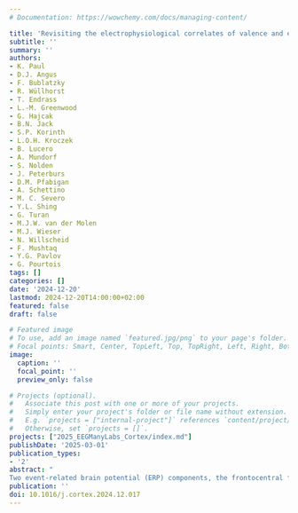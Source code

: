 ```yaml
---
# Documentation: https://wowchemy.com/docs/managing-content/

title: 'Revisiting the electrophysiological correlates of valence and expectancy in reward processing – A multi-lab replication'
subtitle: ''
summary: ''
authors:
- K. Paul
- D.J. Angus
- F. Bublatzky
- R. Wüllhorst
- T. Endrass
- L.-M. Greenwood
- G. Hajcak
- B.N. Jack
- S.P. Korinth
- L.O.H. Kroczek
- B. Lucero
- A. Mundorf
- S. Nolden
- J. Peterburs
- D.M. Pfabigan
- A. Schettino
- M. C. Severo
- Y.L. Shing
- G. Turan
- M.J.W. van der Molen
- M.J. Wieser
- N. Willscheid
- F. Mushtaq
- Y.G. Pavlov
- G. Pourtois
tags: []
categories: []
date: '2024-12-20'
lastmod: 2024-12-20T14:00:00+02:00
featured: false
draft: false

# Featured image
# To use, add an image named `featured.jpg/png` to your page's folder.
# Focal points: Smart, Center, TopLeft, Top, TopRight, Left, Right, BottomLeft, Bottom, BottomRight.
image:
  caption: ''
  focal_point: ''
  preview_only: false

# Projects (optional).
#   Associate this post with one or more of your projects.
#   Simply enter your project's folder or file name without extension.
#   E.g. `projects = ["internal-project"]` references `content/project/deep-learning/index.md`.
#   Otherwise, set `projects = []`.
projects: ["2025_EEGManyLabs_Cortex/index.md"]
publishDate: '2025-03-01'
publication_types:
- '2'
abstract: "
Two event-related brain potential (ERP) components, the frontocentral feedback-related negativity (FRN) and the posterior P300, are key in feedback processing. The FRN typically exhibits greater amplitude in response to negative and unexpected outcomes, whereas the P300 is generally more pronounced for positive outcomes. In an influential ERP study, Hajcak et al., (2005) manipulated outcome valence and expectancy in a guessing task. They found the FRN was larger for negative outcomes regardless of expectancy, and the P300 larger for unexpected outcomes regardless of valence. These findings challenged the dominant Reinforcement Learning Theory of the ERN. We aimed to replicate these results within the #EEGManyLabs project (Pavlov et al., 2021) across thirteen labs. Our replication, including robustness tests, a PCA and Bayesian models, found that both FRN and P300 were significantly modulated by outcome valence and expectancy: FRN amplitudes (no-reward - reward) were largest for unexpected outcomes, and P300 amplitudes were largest for reward outcomes. These results were consistent across different methods and analyses. Although our findings only partially replicate the original study, they underscore the complexity of feedback processing and demonstrate how aspects of Reinforcement Learning Theory may apply to the P300 component, reinforcing the need for rigorous ERP research methodologies."
publication: ''
doi: 10.1016/j.cortex.2024.12.017
---
```

